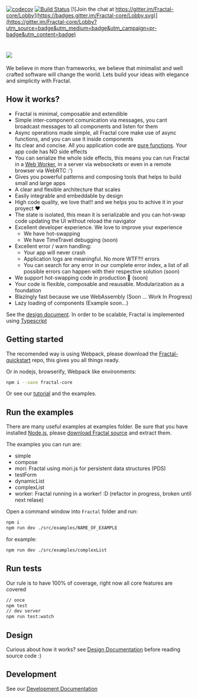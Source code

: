 [![codecov](https://codecov.io/gh/FractalBlocks/Fractal/branch/master/graph/badge.svg)](https://codecov.io/gh/FractalBlocks/Fractal)
[![Build Status](https://travis-ci.org/FractalBlocks/Fractal.svg?branch=master)](https://travis-ci.org/FractalBlocks/Fractal)
[![Join the chat at https://gitter.im/Fractal-core/Lobby](https://badges.gitter.im/Fractal-core/Lobby.svg)](https://gitter.im/Fractal-core/Lobby?utm_source=badge&utm_medium=badge&utm_campaign=pr-badge&utm_content=badge)
# <img src="https://github.com/FractalBlocks/Fractal/blob/master/assets/FractalLogo.png">
We believe in more than frameworks, we believe that minimalist and well crafted software will change the world. Lets build your ideas with elegance and simplicity with Fractal.

## How it works?

- Fractal is minimal, composable and extendible
- Simple inter-component comunication via messages, you cant broadcast messages to all components and listen for them
- Async operations made simple, all Fractal core make use of async functions, and you can use it inside components
- Its clear and concise. All you application code are [pure functions](https://en.wikipedia.org/wiki/Pure_function). Your app code has NO side effects
- You can serialize the whole side effects, this means you can run Fractal in a [Web Worker](https://github.com/FractalBlocks/Fractal/blob/master/src/examples/worker/index.ts), in a server via websockets or even in a remote browser via WebRTC :')
- Gives you powerful patterns and composing tools that helps to build small and large apps
- A clear and flexible architecture that scales
- Easily integrable and embeddable by design
- High code quality, we love that!! and we helps you to achive it in your proyect :heart:
- The state is isolated, this mean it is serializable and you can hot-swap code updating the UI without reload the navigator
- Excellent developer experience. We love to improve your experience
    - We have hot-swapping
    - We have TimeTravel debugging (soon)
- Excellent error / warn handling:
    - Your app will never crash
    - Application logs are meaningful. No more WTF?!! errors
    - You can search for any error in our complete error index, a list of all possible errors can happen with their respective solution (soon)
- We support hot-swapping code in production :rose: (soon)
- Your code is flexible, composable and reausable. Modularization as a foundation
- Blazingly fast because we use WebAssembly (Soon ... Work In Progress)
- Lazy loading of components (Example soon...)

See the [design document](https://github.com/FractalBlocks/Fractal/blob/master/DESIGN.md). In order to be scalable, Fractal is implemented using [Typescript](https://www.typescriptlang.org/)

## Getting started

The recomended way is using Webpack, please download the [Fractal-quickstart](https://github.com/FractalBlocks/Fractal-quickstart) repo, this gives you all things ready.

Or in nodejs, browserify, Webpack like environments:

```bash
npm i --save fractal-core
```

Or see our [tutorial](https://github.com/FractalBlocks/Fractal/blob/master/docs/tutorial/readme.md) and the examples.

## Run the examples

There are many useful examples at examples folder. Be sure that you have installed [Node.js](https://nodejs.org/en/), please [download Fractal source](https://github.com/FractalBlocks/Fractal/archive/master.zip) and extract them.

The examples you can run are:

- simple
- compose
- mori: Fractal using mori.js for persistent data structures (PDS)
- testForm
- dynamicList
- complexList
- worker: Fractal running in a worker! :D (refactor in progress, broken until next relase)

Open a command window into `Fractal` folder and run:

```bash
npm i
npm run dev ./src/examples/NAME_OF_EXAMPLE
```
for example:

```bash
npm run dev ./src/examples/complexList
```

## Run tests

Our rule is to have 100% of coverage, right now all core features are covered

```bash
// once
npm test
// dev server
npm run test:watch
```

## Design

Curious about how it works? see [Design Documentation](https://github.com/FractalBlocks/Fractal/blob/master/DESIGN.md) before reading source code :)

## Development

See our [Development Documentation](https://github.com/FractalBlocks/Fractal/blob/master/DEVELOPMENT.md)
